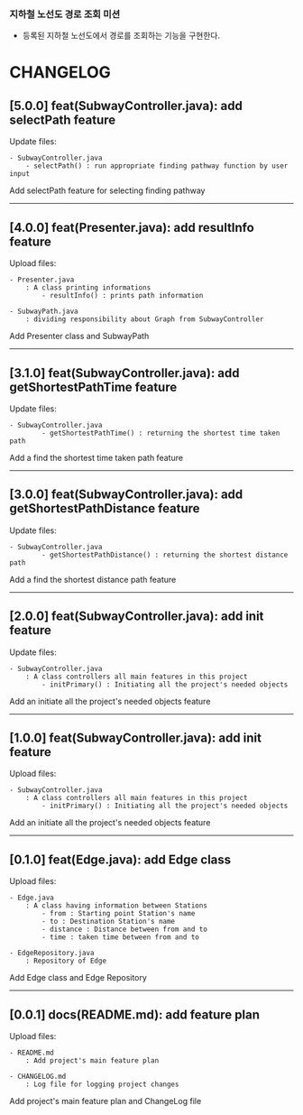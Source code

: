 ### 지하철 노선도 경로 조회 미션
- 등록된 지하철 노선도에서 경로를 조회하는 기능을 구현한다.

# CHANGELOG

## [5.0.0] feat(SubwayController.java): add selectPath feature

Update files:

    - SubwayController.java
        - selectPath() : run appropriate finding pathway function by user input

Add selectPath feature for selecting finding pathway

---

## [4.0.0] feat(Presenter.java): add resultInfo feature

Upload files:

    - Presenter.java
        : A class printing informations
            - resultInfo() : prints path information

    - SubwayPath.java
        : dividing responsibility about Graph from SubwayController

Add Presenter class and SubwayPath

---

## [3.1.0] feat(SubwayController.java): add getShortestPathTime feature

Update files:

    - SubwayController.java
            - getShortestPathTime() : returning the shortest time taken path

Add a find the shortest time taken path feature

---

## [3.0.0] feat(SubwayController.java): add getShortestPathDistance feature

Update files:

    - SubwayController.java
            - getShortestPathDistance() : returning the shortest distance path

Add a find the shortest distance path feature

---

## [2.0.0] feat(SubwayController.java): add init feature

Update files:

    - SubwayController.java
        : A class controllers all main features in this project
            - initPrimary() : Initiating all the project's needed objects

Add an initiate all the project's needed objects feature

---

## [1.0.0] feat(SubwayController.java): add init feature

Upload files:

    - SubwayController.java
        : A class controllers all main features in this project
            - initPrimary() : Initiating all the project's needed objects

Add an initiate all the project's needed objects feature

---

## [0.1.0] feat(Edge.java): add Edge class

Upload files:

    - Edge.java
        : A class having information between Stations
            - from : Starting point Station's name
            - to : Destination Station's name
            - distance : Distance between from and to
            - time : taken time between from and to

    - EdgeRepository.java
        : Repository of Edge

Add Edge class and Edge Repository

---

## [0.0.1] docs(README.md): add feature plan

Upload files:

    - README.md
        : Add project's main feature plan

    - CHANGELOG.md
        : Log file for logging project changes

Add project's main feature plan and ChangeLog file